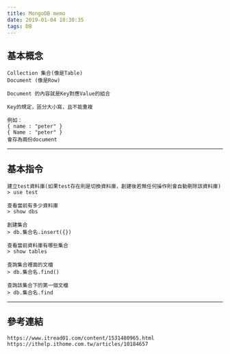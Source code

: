 ```yaml
---
title: MongoDB memo
date: 2019-01-04 18:30:35
tags: DB
---
```



基本概念
---
	Collection 集合(像是Table)
	Document (像是Row)

	Document 的內容就是Key對應Value的組合

	Key的規定，區分大小寫，且不能重複

	例如：
	{ name : "peter" }
	{ Name : "peter" }
	會存為兩份document

---
基本指令
---
	建立test資料庫(如果test存在則是切換資料庫，創建後若無任何操作則會自動刪除該資料庫)
	> use test

	查看當前有多少資料庫
	> show dbs

	創建集合
	> db.集合名.insert({})

	查看當前資料庫有哪些集合
	> show tables

	查詢集合裡面的文檔
	> db.集合名.find()

	查詢該集合下的第一個文檔
	> db.集合名.find


---
參考連結
---
	https://www.itread01.com/content/1531480965.html
	https://ithelp.ithome.com.tw/articles/10184657

